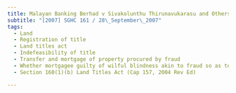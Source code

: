```yaml
---
title: Malayan Banking Berhad v Sivakolunthu Thirunavukarasu and Others 
subtitle: "[2007] SGHC 161 / 28\_September\_2007"
tags:
  - Land
  - Registration of title
  - Land titles act
  - Indefeasibility of title
  - Transfer and mortgage of property procured by fraud
  - Whether mortgagee guilty of wilful blindness akin to fraud so as to defeat principle of indefeasibility
  - Section 160(1)(b) Land Titles Act (Cap 157, 2004 Rev Ed)

---
```


